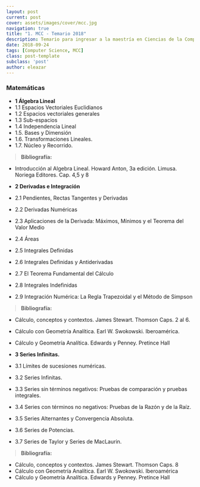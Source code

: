 ```yaml
---
layout: post
current: post
cover: assets/images/cover/mcc.jpg
navigation: true
title: "1. MCC - Temario 2018"
description: Temario para ingresar a la maestría en Ciencias de la Computación.
date: 2018-09-24
tags: [Computer Science, MCC]
class: post-template
subclass: 'post'
author: eleazar
---
```


### Matemáticas

- **1 Álgebra Lineal**
- 1.1 Espacios Vectoriales Euclidianos
- 1.2 Espacios vectoriales generales
- 1.3 Sub-espacios
- 1.4 Independencia Lineal
- 1.5. Bases y Dimensión
- 1.6. Transformaciones Lineales.
- 1.7. Núcleo y Recorrido.

> **Bibliografía:**
- Introducción al Algebra Lineal. Howard Anton, 3a edición. Limusa. Noriega Editores. Cap. 4,5 y 8

- **2 Derivadas e Integración**
- 2.1 Pendientes, Rectas Tangentes y Derivadas
- 2.2 Derivadas Numéricas
- 2.3 Aplicaciones de la Derivada: Máximos, Mínimos y el Teorema del Valor Medio
- 2.4 Áreas
- 2.5 Integrales Definidas
- 2.6 Integrales Definidas y Antiderivadas
- 2.7 El Teorema Fundamental del Cálculo
- 2.8 Integrales Indefinidas
- 2.9 Integración Numérica: La Regla Trapezoidal y el Método de Simpson

> **Bibliografía:**
- Cálculo, conceptos y contextos. James Stewart. Thomson Caps. 2 al 6.
- Cálculo con Geometría Analítica. Earl W. Swokowski. Iberoamérica.
- Cálculo y Geometría Analítica. Edwards y Penney. Pretince Hall

- **3 Series Infinitas.**
- 3.1 Límites de sucesiones numéricas.
- 3.2 Series Infinitas.
- 3.3 Series sin términos negativos: Pruebas de comparación y pruebas integrales.
- 3.4 Series con términos no negativos: Pruebas de la Razón y de la Raíz.
- 3.5 Series Alternantes y Convergencia Absoluta.
- 3.6 Series de Potencias.
- 3.7 Series de Taylor y Series de MacLaurin.

> **Bibliografía:**
- Cálculo, conceptos y contextos. James Stewart. Thomson Caps. 8
- Cálculo con Geometría Analítica. Earl W. Swokowski. Iberoamérica
- Cálculo y Geometría Analítica. Edwards y Penney. Pretince Hall
